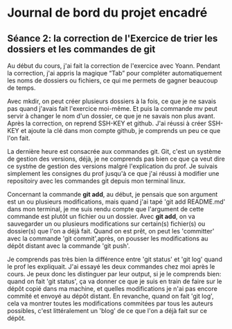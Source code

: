 # Journal de bord du projet encadré
## Séance 2: la correction de l'Exercice de trier les dossiers et les commandes de git
Au début du cours, j'ai fait la correction de l'exercice avec Yoann.
Pendant la correction, j'ai appris la magique “Tab” pour compléter automatiquement les noms de dossiers ou fichiers, ce qui me permets de gagner beaucoup de temps.

Avec mkdir, on peut créer plusieurs dossiers à la fois, ce que je ne savais pas quand j'avais fait l'exercice moi-même.
Et puis la commande mv peut servir à changer le nom d'un dossier, ce que je ne savais non plus avant.
Après la correction, on reprend SSH-KEY et github. J'ai réussi à créer SSH-KEY et ajoute la clé dans mon compte github, je comprends un peu ce que l'on fait.

La dernière heure est consacrée aux commandes git. Git, c'est un système de gestion des versions, déjà, je ne comprends pas bien ce que ça veut dire ce systm̀e de gestion des versions malgré l'explication du prof. Je suivais simplement les consignes du prof jusqu'à ce que j'ai réussi à modifier une repositoiry avec les commandes git depuis mon terminal linux.

Concernant la commande **git add**, au début, je pensais que son argument est un ou plusieurs modifications, mais quand j'ai tapé 'git add README.md' dans mon terminal, je me suis rendu compte que l'argument de cette commande est plutôt un fichier ou un dossier. Avec **git add**, on va sauvegarder un ou plusieurs modifications sur certain(s) fichier(s) ou dossier(s) que l'on a déjà fait. Quand on est prêt, on peut les 'committer' avec la commande 'git commit',après, on pousser les modifications au dépôt distant avec la commande 'git push'.

Je comprends pas très bien la différence entre 'git status' et 'git log' quand le prof les expliquait. J'ai essayé les deux commandes chez moi après le cours. Je peux donc les distinguer par leur output, si je le comprends bien: quand on fait 'git status', ça va donner ce que je suis en train de faire sur le dépôt copié dans ma machine, et quelles modifications je n'ai pas encore commité et envoyé au dépôt distant. En revanche, quand on fait 'git log', cela va montrer toutes les modifications commitées par tous les auteurs possibles, c'est littéralement un 'blog' de ce que l'on a déjà fait sur ce dépôt.

